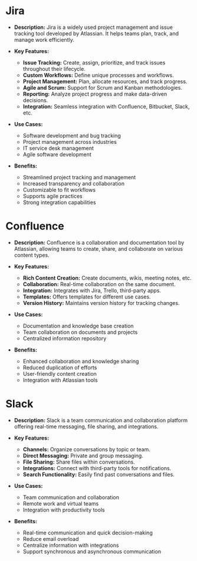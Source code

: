# Jira

- **Description:** Jira is a widely used project management and issue tracking tool developed by Atlassian. It helps teams plan, track, and manage work efficiently.

- **Key Features:**
  - **Issue Tracking:** Create, assign, prioritize, and track issues throughout their lifecycle.
  - **Custom Workflows:** Define unique processes and workflows. 
  - **Project Management:** Plan, allocate resources, and track progress.
  - **Agile and Scrum:** Support for Scrum and Kanban methodologies.
  - **Reporting:** Analyze project progress and make data-driven decisions.
  - **Integration:** Seamless integration with Confluence, Bitbucket, Slack, etc.

- **Use Cases:**
  - Software development and bug tracking
  - Project management across industries
  - IT service desk management
  - Agile software development 
 
- **Benefits:**
  - Streamlined project tracking and management
  - Increased transparency and collaboration
  - Customizable to fit workflows
  - Supports agile practices
  - Strong integration capabilities


# Confluence

- **Description:** Confluence is a collaboration and documentation tool by Atlassian, allowing teams to create, share, and collaborate on various content types.

- **Key Features:**
  - **Rich Content Creation:** Create documents, wikis, meeting notes, etc.
  - **Collaboration:** Real-time collaboration on the same document.
  - **Integration:** Integrates with Jira, Trello, third-party apps.
  - **Templates:** Offers templates for different use cases.
  - **Version History:** Maintains version history for tracking changes.

- **Use Cases:**
  - Documentation and knowledge base creation
  - Team collaboration on documents and projects
  - Centralized information repository

- **Benefits:**
  - Enhanced collaboration and knowledge sharing
  - Reduced duplication of efforts
  - User-friendly content creation
  - Integration with Atlassian tools


# Slack

- **Description:** Slack is a team communication and collaboration platform offering real-time messaging, file sharing, and integrations.

- **Key Features:**
  - **Channels:** Organize conversations by topic or team.
  - **Direct Messaging:** Private and group messaging.
  - **File Sharing:** Share files within conversations.
  - **Integrations:** Connect with third-party tools for notifications.
  - **Search Functionality:** Easily find past conversations and files.

- **Use Cases:**
  - Team communication and collaboration
  - Remote work and virtual teams
  - Integration with productivity tools

- **Benefits:**
  - Real-time communication and quick decision-making
  - Reduce email overload
  - Centralize information with integrations
  - Support synchronous and asynchronous communication
